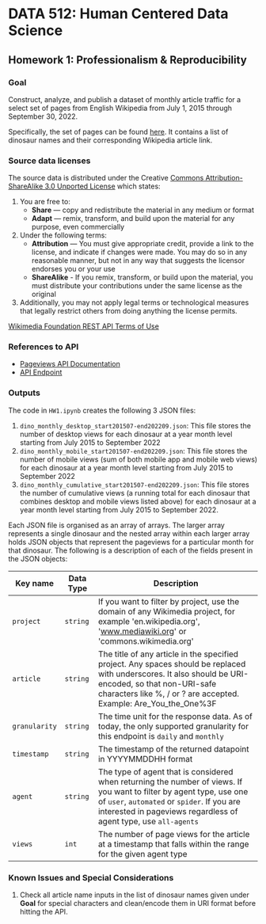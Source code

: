 
# DATA 512: Human Centered Data Science

## Homework 1: Professionalism &amp; Reproducibility

### Goal

Construct, analyze, and publish a dataset of monthly article traffic for a select set of pages from English Wikipedia from July 1, 2015 through September 30, 2022.

Specifically, the set of pages can be found [here](https://docs.google.com/spreadsheets/d/1zfBNKsuWOFVFTOGK8qnTr2DmHkYK4mAACBKk1sHLt_k/edit?usp=sharing). It contains a list of dinosaur names and their corresponding Wikipedia article link.

### Source data licenses

The source data is distributed under the Creative [Commons Attribution-ShareAlike 3.0 Unported License](https://creativecommons.org/licenses/by-sa/3.0/) which states:

1. You are free to:
   - **Share** — copy and redistribute the material in any medium or format
   - **Adapt** — remix, transform, and build upon the material for any purpose, even commercially
2. Under the following terms:
   - **Attribution** — You must give appropriate credit, provide a link to the license, and indicate if changes were made. You may do so in any reasonable manner, but not in any way that suggests the licensor endorses you or your use
   - **ShareAlike** - If you remix, transform, or build upon the material, you must distribute your contributions under the same license as the original
3. Additionally, you may not apply legal terms or technological measures that legally restrict others from doing anything the license permits.

[Wikimedia Foundation REST API Terms of Use](https://www.mediawiki.org/wiki/REST_API#Terms_and_conditions)

### References to API

- [Pageviews API Documentation](https://wikitech.wikimedia.org/wiki/Analytics/AQS/Pageviews)
- [API Endpoint](https://wikimedia.org/api/rest_v1/#/Pageviews_data/get_metrics_pageviews_aggregate_project_access_agent_granularity_start_end)

### Outputs

The code in `HW1.ipynb` creates the following 3 JSON files:

1. `dino_monthly_desktop_start201507-end202209.json`: This file stores the number of desktop views for each dinosaur at a year month level starting from July 2015 to September 2022
2. `dino_monthly_mobile_start201507-end202209.json`: This file stores the number of mobile views (sum of both mobile app and mobile web views) for each dinosaur at a year month level starting from July 2015 to September 2022
3. `dino_monthly_cumulative_start201507-end202209.json`: This file stores the number of cumulative views (a running total for each dinosaur that combines desktop and mobile views listed above) for each dinosaur at a year month level starting from July 2015 to September 2022.

Each JSON file is organised as an array of arrays. The larger array represents a single dinosaur and the nested array within each larger array holds JSON objects that represent the pageviews for a particular month for that dinosaur. The following is a description of each of the fields present in the JSON objects:

|Key name|Data Type|Description|
|---|---|---|
|`project`|`string`|If you want to filter by project, use the domain of any Wikimedia project, for example 'en.wikipedia.org', 'www.mediawiki.org' or 'commons.wikimedia.org'|
|`article`|`string`|The title of any article in the specified project. Any spaces should be replaced with underscores. It also should be URI-encoded, so that non-URI-safe characters like %, / or ? are accepted. Example: Are_You_the_One%3F|
|`granularity`|`string`|The time unit for the response data. As of today, the only supported granularity for this endpoint is `daily` and `monthly`|
|`timestamp`|`string`|The timestamp of the returned datapoint in YYYYMMDDHH format|
|`agent`|`string`|The type of agent that is considered when returning the number of views. If you want to filter by agent type, use one of `user`, `automated` or `spider`. If you are interested in pageviews regardless of agent type, use `all-agents`|
|`views`|`int`|The number of page views for the article at a timestamp that falls within the range for the given agent type|

### Known Issues and Special Considerations

1. Check all article name inputs in the list of dinosaur names given under **Goal** for special characters and clean/encode them in URI format before hitting the API.
